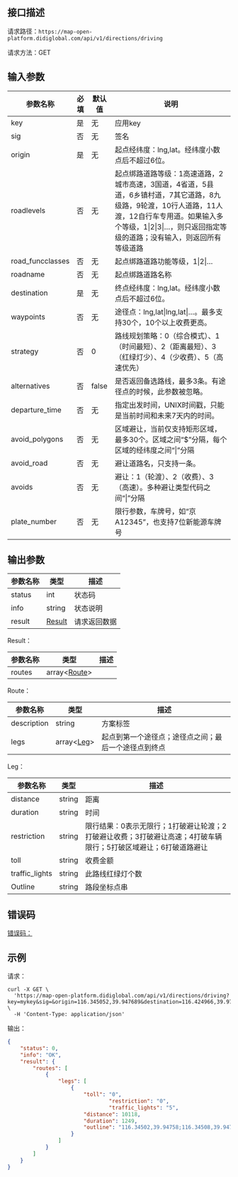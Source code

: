 ## 接口描述
请求路径：`https://map-open-platform.didiglobal.com/api/v1/directions/driving`

请求方法：GET
## 输入参数


| 参数名称       | 必填 | 默认值  | 说明                                                    |
| -------------- | ---- | ----- | ------------------------------------------------------------ |
| key        | 是   | 无 | 应用key |
| sig              | 否   | 无 | 签名 |
| origin           | 是   | 无 | 起点经纬度：lng,lat。经纬度小数点后不超过6位。               |
| roadlevels       | 否   | 无 | 起点绑路道路等级：1高速道路，2城市高速，3国道，4省道，5县道，6乡镇村道，7其它道路，8九级路，9轮渡，10行人道路，11人渡，12自行车专用道。如果输入多个等级，1\|2\|3\|…，则只返回指定等级的道路；没有输入，则返回所有等级道路 |
| road_funcclasses | 否   | 无 | 起点绑路道路功能等级，1\|2\|…                                |
| roadname         | 否   | 无 | 起点绑路道路名称                                             |
| destination      | 是   | 无 | 终点经纬度：lng,lat。经纬度小数点后不超过6位。               |
| waypoints        | 否   | 无 | 途径点：lng,lat\|lng,lat\|…。最多支持30个，10个以上收费更高。 |
| strategy         | 否   | 0 | 路线规划策略：0（综合模式）、1（时间最短）、2（距离最短）、3（红绿灯少）、4（少收费）、5（高速优先） |
| alternatives     | 否   | false | 是否返回备选路线，最多3条。有途径点的时候，此参数被忽略。    |
| departure_time   | 否   | 无 | 指定出发时间，UNIX时间戳，只能是当前时间和未来7天内的时间。  |
| avoid_polygons   | 否   | 无 | 区域避让，当前仅支持矩形区域，最多30个。区域之间“$”分隔，每个区域的经纬度之间“\|”分隔 |
| avoid_road       | 否   | 无 | 避让道路名，只支持一条。                                     |
| avoids           | 否   | 无 | 避让：1（轮渡）、2（收费）、3（高速）。多种避让类型代码之间“\|”分隔 |
| plate_number     | 否   | 无 | 限行参数，车牌号，如“京A12345”，也支持7位新能源车牌号        |

## 输出参数
|参数名称  | 类型 | 描述|
|--------|-----|-----|
|status | int  |状态码 |
|info|string|状态说明	|
|result | [Result](#Result)|请求返回数据 |

<span id="Result"></span>
Result：

|参数名称  | 类型 | 描述 |
|--------|-----|-----|
| routes | array<[Route](#Route)> ||

<span id="Route"></span>
Route：

|参数名称  | 类型 | 描述 |
|--------|-----|-----|
| description | string |方案标签|
| legs | array<[Leg](#Leg)> |起点到第一个途径点；途径点之间；最后一个途径点到终点|

<span id="Leg"></span>
Leg：

|参数名称  | 类型 | 描述 |
|--------|-----|-----|
| distance | string |距离|
| duration | string |时间|
| restriction | string |限行结果：0表示无限行；1打破避让轮渡；2打破避让收费；3打破避让高速；4打破车辆限行；5打破区域避让；6打破道路避让|
| toll | string |收费金额|
| traffic_lights | string |此路线红绿灯个数|
| Outline | string |路段坐标点串|

## 错误码
[错误码：](/static/docs-content/apimarket-docs/错误码.md#errorCode)

## 示例

请求：
``` shell
curl -X GET \
  'https://map-open-platform.didiglobal.com/api/v1/directions/driving?key=mykey&sig=&origin=116.345052,39.947689&destination=116.424966,39.976888' \
  -H 'Content-Type: application/json'
```

输出：
``` json
{
    "status": 0,
    "info": "OK",
    "result": {
        "routes": [
            {
                "legs": [
                    {
                        "toll": "0",
                				"restriction": "0",
                				"traffic_lights": "5",
                        "distance": 10118,
                        "duration": 1249,
                        "outline": "116.34502,39.94758;116.34508,39.94756;116.34512,39.94756;116.34525,39.94756;116.34542,39.94756;116.34542,39.94756;116.34533,39.94793;116.34533,39.94793;116.3453,39.94803;116.3453,39.94803;116.34506,39.94885;116.34506,39.94885;116.34504,39.94889;116.34504,39.94889;116.34499,39.94903;116.34499,39.94903;116.34512,39.94907;116.34512,39.94907;116.34623,39.94943;116.34623,39.94943;116.34644,39.9495;116.34644,39.9495;116.34732,39.94979;116.34732,39.94979;116.34828,39.95008;116.34828,39.95008;116.34834,39.9501;116.34847,39.9502;116.34847,39.9502;116.34839,39.95051;116.34829,39.95094;116.34829,39.95094;116.34825,39.95109;116.34825,39.95109;116.34821,39.95124;116.34821,39.95124;116.34813,39.95159;116.34811,39.95163;116.34811,39.95163;116.34804,39.9519;116.34804,39.9519;116.34787,39.95247;116.34787,39.95247;116.34786,39.95252;116.34786,39.95252;116.34785,39.95255;116.34785,39.95255;116.34776,39.95288;116.34776,39.95288;116.34764,39.95331;116.34764,39.95331;116.34758,39.95346;116.34758,39.95346;116.3474,39.95413;116.3474,39.95413;116.34734,39.95434;116.34734,39.95434;116.34724,39.95469;116.34724,39.95469;116.34716,39.95499;116.34716,39.95499;116.34705,39.95535;116.34705,39.95535;116.34696,39.95568;116.34696,39.95568;116.34693,39.95577;116.34693,39.95577;116.34685,39.95603;116.34685,39.95603;116.34682,39.95613;116.34682,39.95613;116.34681,39.95615;116.34681,39.95615;116.34678,39.95627;116.34678,39.95627;116.34668,39.95661;116.34668,39.95661;116.3466,39.95686;116.3466,39.95686;116.34654,39.95708;116.34654,39.95708;116.34652,39.95714;116.34652,39.95714;116.34642,39.95745;116.34642,39.95745;116.34634,39.95772;116.34634,39.95772;116.34631,39.95783;116.34631,39.95783;116.34629,39.95788;116.34624,39.95805;116.34624,39.95805;116.34621,39.95811;116.34621,39.95811;116.34639,39.95811;116.34639,39.95811;116.34676,39.95811;116.34687,39.95811;116.34687,39.95811;116.34708,39.9581;116.34708,39.9581;116.34763,39.9581;116.34763,39.9581;116.34785,39.9581;116.34798,39.95809;116.34798,39.95809;116.34824,39.95809;116.34824,39.95809;116.34846,39.95808;116.34846,39.95808;116.34898,39.95807;116.34898,39.95807;116.3497,39.95805;116.3497,39.95805;116.35009,39.95803;116.35009,39.95803;116.35041,39.95803;116.35078,39.95803;116.35078,39.95803;116.35114,39.95801;116.35114,39.95801;116.35141,39.95801;116.35151,39.95801;116.35151,39.95801;116.35189,39.95801;116.35189,39.95801;116.35264,39.95803;116.35264,39.95803;116.35286,39.95803;116.35313,39.95803;116.35313,39.95803;116.35348,39.95803;116.35367,39.95803;116.35367,39.95803;116.35434,39.95801;116.35434,39.95801;116.35465,39.958;116.35465,39.958;116.3548,39.95799;116.3548,39.95799;116.35495,39.95798;116.35495,39.95798;116.3551,39.95797;116.3551,39.95797;116.35524,39.95796;116.35524,39.95796;116.35524,39.95803;116.35524,39.95803;116.35523,39.95812;116.35523,39.95812;116.35523,39.9583;116.35522,39.95884;116.35519,39.95937;116.35519,39.95937;116.35518,39.95964;116.35516,39.96029;116.35516,39.96029;116.35497,39.96106;116.35497,39.96106;116.35495,39.96137;116.35495,39.96137;116.35494,39.96164;116.35494,39.96164;116.35493,39.96177;116.35485,39.96359;116.35483,39.96403;116.35483,39.96403;116.35479,39.96454;116.35479,39.96454;116.35482,39.96459;116.35483,39.96463;116.35486,39.96477;116.35486,39.96504;116.35486,39.96515;116.35487,39.96521;116.35489,39.96526;116.35492,39.96533;116.35492,39.96533;116.35488,39.9662;116.35488,39.9662;116.35488,39.96624;116.35487,39.96642;116.35487,39.96642;116.35484,39.96674;116.35484,39.96674;116.35487,39.96678;116.35489,39.96682;116.35492,39.96688;116.35503,39.96692;116.3553,39.967;116.35566,39.96712;116.35591,39.96721;116.35591,39.96721;116.35614,39.96731;116.35654,39.96746;116.35683,39.96756;116.35683,39.96756;116.35702,39.96756;116.35702,39.96756;116.35793,39.96755;116.35793,39.96755;116.35811,39.96758;116.35842,39.96763;116.35861,39.96766;116.35861,39.96766;116.35936,39.96766;116.35957,39.96766;116.35957,39.96766;116.36024,39.96766;116.36024,39.96766;116.36115,39.96766;116.36115,39.96766;116.36151,39.96766;116.36151,39.96766;116.36181,39.96766;116.36181,39.96766;116.36226,39.96768;116.36226,39.96768;116.36352,39.96768;116.36352,39.96768;116.36501,39.9677;116.36579,39.9677;116.36625,39.96772;116.36625,39.96772;116.36628,39.96772;116.36652,39.96773;116.36652,39.96773;116.36682,39.96774;116.36682,39.96774;116.36728,39.96775;116.36741,39.96775;116.36741,39.96775;116.36817,39.96777;116.36836,39.96779;116.36836,39.96779;116.36909,39.96781;116.36916,39.96782;116.36964,39.96783;116.36997,39.96784;116.37004,39.96784;116.37009,39.96784;116.37018,39.96785;116.37027,39.96785;116.37077,39.96786;116.37305,39.96792;116.37305,39.96792;116.37378,39.96794;116.37378,39.96794;116.37408,39.96795;116.37408,39.96795;116.37464,39.96797;116.37464,39.96797;116.375,39.96797;116.375,39.96797;116.37504,39.96797;116.37504,39.96797;116.37564,39.96799;116.37564,39.96799;116.37635,39.96801;116.37666,39.96802;116.37666,39.96802;116.37762,39.96805;116.37818,39.96806;116.37818,39.96806;116.37913,39.96808;116.37913,39.96808;116.37938,39.96806;116.38012,39.96808;116.38016,39.96808;116.38034,39.96808;116.38047,39.96808;116.38062,39.96808;116.38062,39.96808;116.38068,39.96808;116.38126,39.9681;116.38126,39.9681;116.38187,39.96812;116.38187,39.96812;116.3824,39.96814;116.38244,39.96814;116.38291,39.96815;116.3833,39.96815;116.3833,39.96815;116.38385,39.96817;116.38385,39.96817;116.38427,39.96817;116.38432,39.96817;116.38432,39.96817;116.38467,39.96819;116.38498,39.9682;116.38508,39.9682;116.38508,39.9682;116.38555,39.96821;116.38568,39.96821;116.38568,39.96821;116.38683,39.96824;116.38683,39.96824;116.38722,39.96824;116.38785,39.96826;116.38785,39.96826;116.38826,39.96828;116.3884,39.96828;116.3884,39.96828;116.38886,39.96829;116.38897,39.96829;116.38897,39.96829;116.38932,39.9683;116.39015,39.96833;116.39015,39.96833;116.39045,39.96834;116.39045,39.96834;116.39105,39.96835;116.39105,39.96835;116.39166,39.96837;116.39166,39.96837;116.39204,39.96838;116.39204,39.96838;116.39224,39.96838;116.39224,39.96838;116.39247,39.96839;116.39247,39.96839;116.39324,39.96841;116.39324,39.96841;116.39408,39.96843;116.39428,39.96843;116.39455,39.96844;116.39463,39.96844;116.39471,39.96844;116.39537,39.96846;116.39537,39.96846;116.39589,39.96848;116.39589,39.96848;116.39606,39.96849;116.39606,39.96849;116.3977,39.96855;116.3977,39.96855;116.39777,39.96855;116.3983,39.96855;116.3983,39.96855;116.39873,39.96858;116.39873,39.96858;116.39885,39.96858;116.39885,39.96858;116.39988,39.96861;116.39988,39.96861;116.39996,39.96861;116.4005,39.96862;116.4005,39.96862;116.40091,39.96864;116.40111,39.96864;116.40211,39.96868;116.40214,39.96868;116.40214,39.96868;116.40253,39.96869;116.40289,39.9687;116.40289,39.9687;116.40317,39.9687;116.40317,39.9687;116.40364,39.96871;116.40364,39.96871;116.40386,39.96871;116.40425,39.96871;116.40425,39.96871;116.40571,39.96879;116.40571,39.96879;116.40668,39.96884;116.40696,39.96884;116.40721,39.96885;116.4079,39.96887;116.4079,39.96887;116.40798,39.96887;116.40804,39.96887;116.40833,39.96887;116.40833,39.96887;116.40911,39.96888;116.40911,39.96888;116.40965,39.96889;116.40965,39.96889;116.41024,39.9689;116.41024,39.9689;116.4106,39.96891;116.4106,39.96891;116.41106,39.96891;116.41127,39.96891;116.41127,39.96891;116.41182,39.96893;116.41182,39.96893;116.41211,39.96893;116.41235,39.96894;116.41235,39.96894;116.41293,39.96896;116.41293,39.96896;116.41342,39.96897;116.41342,39.96897;116.4138,39.96898;116.4138,39.96898;116.41427,39.96899;116.41427,39.96899;116.41484,39.96888;116.41484,39.96888;116.41594,39.96891;116.41594,39.96891;116.41685,39.96893;116.41685,39.96893;116.41703,39.96894;116.41703,39.96894;116.41728,39.96894;116.41728,39.96894;116.41777,39.96895;116.41777,39.96895;116.41789,39.96895;116.41789,39.96895;116.41797,39.96895;116.41805,39.96896;116.41805,39.96896;116.41806,39.96909;116.41806,39.96915;116.41805,39.96918;116.41805,39.96918;116.41803,39.96923;116.41801,39.96936;116.41801,39.96936;116.41801,39.96943;116.41801,39.96943;116.41799,39.97048;116.41799,39.97048;116.41798,39.97063;116.41798,39.97063;116.41797,39.97092;116.41797,39.97101;116.41797,39.97101;116.41796,39.97114;116.41796,39.97114;116.41795,39.9713;116.41795,39.9713;116.41794,39.97162;116.41794,39.97162;116.4179,39.97252;116.4179,39.97252;116.41788,39.97303;116.41788,39.97303;116.41784,39.97378;116.41784,39.97378;116.41781,39.97472;116.41781,39.97472;116.41778,39.97525;116.41778,39.97525;116.41776,39.97552;116.41776,39.97552;116.41775,39.97579;116.41775,39.97579;116.41774,39.97611;116.41774,39.97611;116.41773,39.9763;116.41772,39.97652;116.41771,39.97681;116.41771,39.97681;116.4177,39.97704;116.4177,39.97704;116.4178,39.97704;116.4178,39.97704;116.41788,39.97704;116.41788,39.97704;116.41792,39.97704;116.41792,39.97704;116.41873,39.97704;116.41873,39.97704;116.41898,39.97704;116.41898,39.97704;116.41936,39.97704;116.41936,39.97704;116.41942,39.97704;116.41942,39.97704;116.41993,39.97704;116.41993,39.97704;116.42044,39.97704;116.42044,39.97704;116.42052,39.97704;116.42052,39.97704;116.42059,39.97704;116.42059,39.97704;116.42129,39.97704;116.42129,39.97704;116.42149,39.97705;116.42149,39.97705;116.42241,39.97705;116.42241,39.97705;116.42338,39.97706;116.42338,39.97706;116.42365,39.97706;116.42365,39.97706;116.42381,39.97706;116.42381,39.97706;116.42444,39.97708;116.42444,39.97708;116.42453,39.97708;116.42453,39.97708;116.42463,39.97708;116.42463,39.97708;116.42471,39.97705;116.42495,39.97705"
                    }
                ]
            }
        ]
    }
}
```
